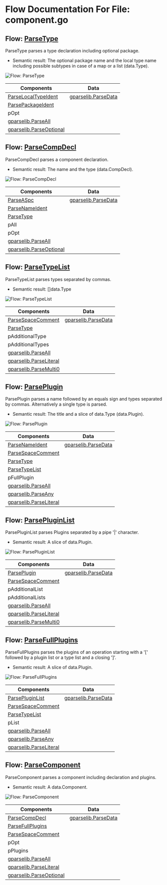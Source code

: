 # Flow Documentation For File: component.go


## Flow: [ParseType](component.go#L38L88)
ParseType parses a type declaration including optional package.
* Semantic result: The optional package name and the local type name
  including possible subtypes in case of a map or a list (data.Type).

![Flow: ParseType](./ParseType.svg)

Components | Data
---------- | -----
[ParseLocalTypeIdent](utils.md#flow-parselocaltypeident) | [gparselib.ParseData](https://github.com/flowdev/gparselib/blob/master/base.go#L105L109)
[ParsePackageIdent](utils.md#flow-parsepackageident) | 
pOpt | 
[gparselib.ParseAll](https://github.com/flowdev/gparselib/blob/master/complex_parser.go#L127L151) | 
[gparselib.ParseOptional](https://github.com/flowdev/gparselib/blob/master/complex_parser.go#L100L116) | 


## Flow: [ParseCompDecl](component.go#L138L159)
ParseCompDecl parses a component declaration.
* Semantic result: The name and the type (data.CompDecl).

![Flow: ParseCompDecl](./ParseCompDecl.svg)

Components | Data
---------- | -----
[ParseASpc](utils.md#flow-parseaspc) | [gparselib.ParseData](https://github.com/flowdev/gparselib/blob/master/base.go#L105L109)
[ParseNameIdent](utils.md#flow-parsenameident) | 
[ParseType](#flow-parsetype) | 
pAll | 
pOpt | 
[gparselib.ParseAll](https://github.com/flowdev/gparselib/blob/master/complex_parser.go#L127L151) | 
[gparselib.ParseOptional](https://github.com/flowdev/gparselib/blob/master/complex_parser.go#L100L116) | 


## Flow: [ParseTypeList](component.go#L202L218)
ParseTypeList parses types separated by commas.
* Semantic result: []data.Type

![Flow: ParseTypeList](./ParseTypeList.svg)

Components | Data
---------- | -----
[ParseSpaceComment](utils.md#flow-parsespacecomment) | [gparselib.ParseData](https://github.com/flowdev/gparselib/blob/master/base.go#L105L109)
[ParseType](#flow-parsetype) | 
pAdditionalType | 
pAdditionalTypes | 
[gparselib.ParseAll](https://github.com/flowdev/gparselib/blob/master/complex_parser.go#L127L151) | 
[gparselib.ParseLiteral](https://github.com/flowdev/gparselib/blob/master/simple_parser.go#L15L34) | 
[gparselib.ParseMulti0](https://github.com/flowdev/gparselib/blob/master/complex_parser.go#L66L71) | 


## Flow: [ParsePlugin](component.go#L268L297)
ParsePlugin parses a name followed by an equals sign and types separated by commas.
Alternatively a single type is parsed.
* Semantic result: The title and a slice of data.Type (data.Plugin).

![Flow: ParsePlugin](./ParsePlugin.svg)

Components | Data
---------- | -----
[ParseNameIdent](utils.md#flow-parsenameident) | [gparselib.ParseData](https://github.com/flowdev/gparselib/blob/master/base.go#L105L109)
[ParseSpaceComment](utils.md#flow-parsespacecomment) | 
[ParseType](#flow-parsetype) | 
[ParseTypeList](#flow-parsetypelist) | 
pFullPlugin | 
[gparselib.ParseAll](https://github.com/flowdev/gparselib/blob/master/complex_parser.go#L127L151) | 
[gparselib.ParseAny](https://github.com/flowdev/gparselib/blob/master/complex_parser.go#L164L196) | 
[gparselib.ParseLiteral](https://github.com/flowdev/gparselib/blob/master/simple_parser.go#L15L34) | 


## Flow: [ParsePluginList](component.go#L327L344)
ParsePluginList parses Plugins separated by a pipe '|' character.
* Semantic result: A slice of data.Plugin.

![Flow: ParsePluginList](./ParsePluginList.svg)

Components | Data
---------- | -----
[ParsePlugin](#flow-parseplugin) | [gparselib.ParseData](https://github.com/flowdev/gparselib/blob/master/base.go#L105L109)
[ParseSpaceComment](utils.md#flow-parsespacecomment) | 
pAdditionalList | 
pAdditionalLists | 
[gparselib.ParseAll](https://github.com/flowdev/gparselib/blob/master/complex_parser.go#L127L151) | 
[gparselib.ParseLiteral](https://github.com/flowdev/gparselib/blob/master/simple_parser.go#L15L34) | 
[gparselib.ParseMulti0](https://github.com/flowdev/gparselib/blob/master/complex_parser.go#L66L71) | 


## Flow: [ParseFullPlugins](component.go#L391L404)
ParseFullPlugins parses the plugins of an operation starting with a '[' followed
by a plugin list or a type list and a closing ']'.
* Semantic result: A slice of data.Plugin.

![Flow: ParseFullPlugins](./ParseFullPlugins.svg)

Components | Data
---------- | -----
[ParsePluginList](#flow-parsepluginlist) | [gparselib.ParseData](https://github.com/flowdev/gparselib/blob/master/base.go#L105L109)
[ParseSpaceComment](utils.md#flow-parsespacecomment) | 
[ParseTypeList](#flow-parsetypelist) | 
pList | 
[gparselib.ParseAll](https://github.com/flowdev/gparselib/blob/master/complex_parser.go#L127L151) | 
[gparselib.ParseAny](https://github.com/flowdev/gparselib/blob/master/complex_parser.go#L164L196) | 
[gparselib.ParseLiteral](https://github.com/flowdev/gparselib/blob/master/simple_parser.go#L15L34) | 


## Flow: [ParseComponent](component.go#L451L468)
ParseComponent parses a component including declaration and plugins.
* Semantic result: A data.Component.

![Flow: ParseComponent](./ParseComponent.svg)

Components | Data
---------- | -----
[ParseCompDecl](#flow-parsecompdecl) | [gparselib.ParseData](https://github.com/flowdev/gparselib/blob/master/base.go#L105L109)
[ParseFullPlugins](#flow-parsefullplugins) | 
[ParseSpaceComment](utils.md#flow-parsespacecomment) | 
pOpt | 
pPlugins | 
[gparselib.ParseAll](https://github.com/flowdev/gparselib/blob/master/complex_parser.go#L127L151) | 
[gparselib.ParseLiteral](https://github.com/flowdev/gparselib/blob/master/simple_parser.go#L15L34) | 
[gparselib.ParseOptional](https://github.com/flowdev/gparselib/blob/master/complex_parser.go#L100L116) | 

